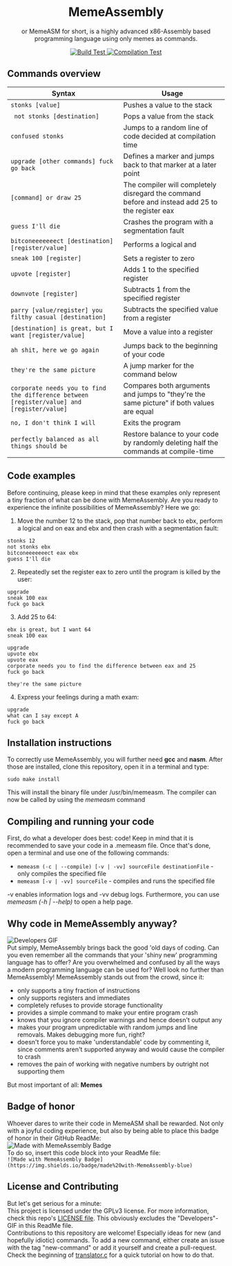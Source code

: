 <p align="center">
 <h1 align="center">MemeAssembly</h1>
 <p align="center">or MemeASM for short, is a highly advanced x86-Assembly based programming language using only memes as commands.</p>
</p>
  <p align="center">
    <a href="https://github.com/kammt/MemeAssembly/actions/workflows/build_test.yml">
        <img src="https://github.com/kammt/MemeAssembly/actions/workflows/build_test.yml/badge.svg" alt="Build Test">
    </a>
    <a href="https://github.com/kammt/MemeAssembly/actions/workflows/compilation_test.yml">
      <img src="https://github.com/kammt/MemeAssembly/actions/workflows/compilation_test.yml/badge.svg" alt="Compilation Test" />
   </a>
  </p>

## Commands overview
Syntax  | Usage
------------- | -------------
```stonks [value]``` | Pushes a value to the stack
``` not stonks [destination]``` | Pops a value from the stack
```confused stonks``` | Jumps to a random line of code decided at compilation time
```upgrade [other commands] fuck go back``` | Defines a marker and jumps back to that marker at a later point
```[command] or draw 25``` | The compiler will completely disregard the command before and instead add 25 to the register eax
```guess I'll die``` | Crashes the program with a segmentation fault
```bitconeeeeeeect [destination] [register/value]``` | Performs a logical and
```sneak 100 [register]``` | Sets a register to zero
```upvote [register]``` | Adds 1 to the specified register
```downvote [register]``` | Subtracts 1 from the specified register
```parry [value/register] you filthy casual [destination]``` | Subtracts the specified value from a register
```[destination] is great, but I want [register/value]``` | Move a value into a register
```ah shit, here we go again``` | Jumps back to the beginning of your code
```they're the same picture``` | A jump marker for the command below
```corporate needs you to find the difference between [register/value] and [register/value]``` | Compares both arguments and jumps to "they're the same picture" if both values are equal
```no, I don't think I will``` | Exits the program
```perfectly balanced as all things should be``` | Restore balance to your code by randomly deleting half the commands at compile-time

## Code examples
Before continuing, please keep in mind that these examples only represent a tiny fraction of what can be done with MemeAssembly. Are you ready to experience the infinite possibilities of MemeAssembly? Here we go:
1. Move the number 12 to the stack, pop that number back to ebx, perform a logical and on eax and ebx and then crash with a segmentation fault:
```
stonks 12
not stonks ebx
bitconeeeeeeect eax ebx
guess I'll die
```
2. Repeatedly set the register eax to zero until the program is killed by the user:
```
upgrade
sneak 100 eax
fuck go back
```
3. Add 25 to 64:
```
ebx is great, but I want 64
sneak 100 eax

upgrade
upvote ebx
upvote eax
corporate needs you to find the difference between eax and 25
fuck go back

they're the same picture
```
4. Express your feelings during a math exam:
```
upgrade
what can I say except A
fuck go back
```

## Installation instructions
To correctly use MemeAssembly, you will further need **gcc** and **nasm**. After those are installed, clone this repository, open it in a terminal and type:
```
sudo make install
```
This will install the binary file under /usr/bin/memeasm. The compiler can now be called by using the *memeasm* command

## Compiling and running your code
First, do what a developer does best: code! Keep in mind that it is recommended to save your code in a .memeasm file. 
Once that's done, open a terminal and use one of the following commands:
- ```memeasm (-c | --compile) [-v | -vv] sourceFile destinationFile``` - only compiles the specified file
- ```memeasm [-v | -vv] sourceFile``` - compiles and runs the specified file

-v enables information logs and -vv debug logs. Furthermore, you can use *memeasm (-h | --help)* to open a help page.
    
## Why code in MemeAssembly anyway?
![Developers GIF](https://media.tenor.com/images/02fea7f02da34ea33c58a38d57fd5c5f/tenor.gif)\
Put simply, MemeAssembly brings back the good 'old days of coding. Can you even remember all the commands that your 'shiny new' programming language has to offer? Are you overwhelmed and confused by all the ways a modern programming language can be used for? Well look no further than MemeAssembly!
MemeAssembly stands out from the crowd, since it:
- only supports a tiny fraction of instructions
- only supports registers and immediates
- completely refuses to provide storage functionality
- provides a simple command to make your entire program crash
- knows that you ignore compiler warnings and hence doesn't output any
- makes your program unpredictable with random jumps and line removals. Makes debugging more fun, right?
- doesn't force you to make 'understandable' code by commenting it, since comments aren't supported anyway and would cause the compiler to crash
- removes the pain of working with negative numbers by outright not supporting them

But most important of all: **Memes**

## Badge of honor
Whoever dares to write their code in MemeASM shall be rewarded. Not only with a joyful coding experience, but also by being able to place this badge of honor in their GitHub ReadMe:\
![Made with MemeAssembly Badge](https://img.shields.io/badge/made%20with-MemeAssembly-blue)\
To do so, insert this code block into your ReadMe file: \
```![Made with MemeAssembly Badge](https://img.shields.io/badge/made%20with-MemeAssembly-blue)```

## License and Contributing
But let's get serious for a minute: \
This project is licensed under the GPLv3 license. For more information, check this repo's <a href="LICENSE">LICENSE file</a>. This obviously excludes the "Developers"-GIF in this ReadMe file. \
Contributions to this repository are welcome! Especially ideas for new (and hopefully idiotic) commands. To add a new command, either create an issue with the tag "new-command" or add it yourself and create a pull-request. Check the beginning of <a href="compiler/translator.c">translator.c</a> for a quick tutorial on how to do that.

